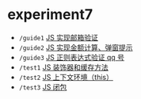 # experiment7

- `/guide1` [JS 实现邮箱验证](https://seagulloddy.github.io/homework/front-end/experiment/experiment7/guide1)
- `/guide2` [JS 实现金额计算、弹窗提示](https://seagulloddy.github.io/homework/front-end/experiment/experiment7/guide2)
- `/guide3` [JS 正则表达式验证 qq 号](https://seagulloddy.github.io/homework/front-end/experiment/experiment7/guide3)
- `/test1` [JS 装饰器和缓存方法](https://seagulloddy.github.io/homework/front-end/experiment/experiment7/test1)
- `/test2` [JS 上下文环境（this）](https://seagulloddy.github.io/homework/front-end/experiment/experiment7/test2)
- `/test3` [JS 闭包](https://seagulloddy.github.io/homework/front-end/experiment/experiment7/test3)
